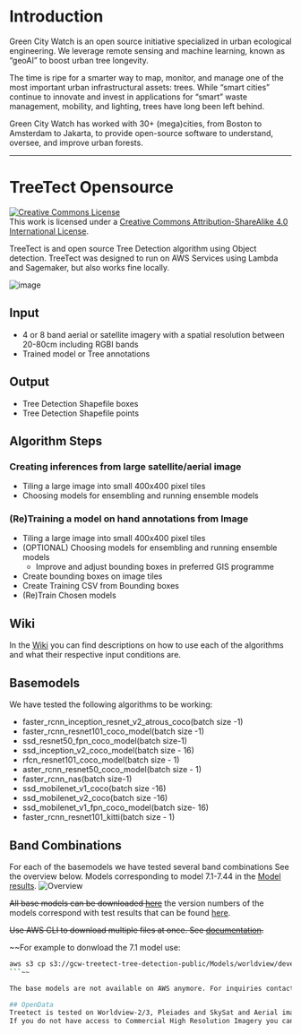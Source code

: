 
# Introduction

Green City Watch is an open source initiative specialized in urban ecological engineering. We leverage remote sensing and machine learning, known as “geoAI” to boost urban tree longevity.

The time is ripe for a smarter way to map, monitor, and manage one of the most important urban infrastructural assets: trees. While “smart cities” continue to innovate and invest in applications for “smart” waste management, mobility, and  lighting, trees have long been left behind.

Green City Watch has worked with 30+ (mega)cities, from Boston to Amsterdam to Jakarta, to provide open-source software to understand, oversee, and improve urban forests.

***

# TreeTect Opensource

<a rel="license" href="http://creativecommons.org/licenses/by-sa/4.0/"><img alt="Creative Commons License" style="border-width:0" src="https://i.creativecommons.org/l/by-sa/4.0/88x31.png" /></a><br />This work is licensed under a <a rel="license" href="http://creativecommons.org/licenses/by-sa/4.0/">Creative Commons Attribution-ShareAlike 4.0 International License</a>.

TreeTect is and open source Tree Detection algorithm using Object detection.
TreeTect was designed to run on AWS Services using Lambda and Sagemaker, but also works fine locally.

![image](https://user-images.githubusercontent.com/32303294/92995149-1851ae00-f501-11ea-92c0-67fa6ac25f50.png)


## Input
* 4 or 8 band aerial or satellite imagery with a spatial resolution between 20-80cm including RGBI bands
* Trained model or Tree annotations

## Output
* Tree Detection Shapefile boxes
* Tree Detection Shapefile points

## Algorithm Steps
### Creating inferences from large satellite/aerial image
* Tiling a large image into small 400x400 pixel tiles
* Choosing models for ensembling and running ensemble models

### (Re)Training a model on hand annotations from Image
* Tiling a large image into small 400x400 pixel tiles
* (OPTIONAL) Choosing models for ensembling and running ensemble models
   * Improve and adjust bounding boxes in preferred GIS programme
* Create bounding boxes on image tiles
* Create Training CSV from Bounding boxes
* (Re)Train Chosen models

## Wiki
In the [Wiki](https://github.com/krakchris/TreeTect/wiki) you can find descriptions on how to use each of the algorithms and what their respective input conditions are.

## Basemodels
We have tested the following algorithms to be working:

* faster_rcnn_inception_resnet_v2_atrous_coco(batch size -1)
* faster_rcnn_resnet101_coco_model(batch size -1)
* ssd_resnet50_fpn_coco_model(batch size-1)
* ssd_inception_v2_coco_model(batch size - 16)
* rfcn_resnet101_coco_model(batch size - 1)
* aster_rcnn_resnet50_coco_model(batch size - 1)
* faster_rcnn_nas(batch size-1)
* ssd_mobilenet_v1_coco(batch size -16)
* ssd_mobilenet_v2_coco(batch size -16)
* ssd_mobilenet_v1_fpn_coco_model(batch size- 16)
* faster_rcnn_resnet101_kitti(batch size - 1)

## Band Combinations
For each of the basemodels we have tested several band combinations
See the overview below. Models corresponding to model 7.1-7.44 in the [Model results](https://docs.google.com/spreadsheets/d/1CAtNzGuJZoV0UGW9JCfyKVykT1zLlwnTJwGUx2GHAgY/edit?usp=sharing).
![Overview](https://user-images.githubusercontent.com/32303294/101372094-cb853580-38ab-11eb-9068-faa4faadac30.jpg)

~~All base models can be downloaded [here](https://gcw-treetect-tree-detection-public.s3.us-east-2.amazonaws.com/index.html#Models/worldview/development/)~~ the version numbers of the models correspond with test results that can be found [here](https://docs.google.com/spreadsheets/d/1CAtNzGuJZoV0UGW9JCfyKVykT1zLlwnTJwGUx2GHAgY/edit?usp=sharing).

~~Use AWS CLI to download multiple files at once. See [documentation](https://awscli.amazonaws.com/v2/documentation/api/latest/reference/s3/cp.html).~~

~~For example to donwload the 7.1 model use: 
```bash
aws s3 cp s3://gcw-treetect-tree-detection-public/Models/worldview/development/7.1_rfcn_resnet101_coco_model/ . --recursive
```~~

The base models are not available on AWS anymore. For inquiries contact https://github.com/krakchris

## OpenData
Treetect is tested on Worldview-2/3, Pleiades and SkySat and Aerial imagery.
If you do not have access to Commercial High Resolution Imagery you can find a NAIP Dataset [here](https://azure.microsoft.com/en-us/services/open-datasets/catalog/naip/)


